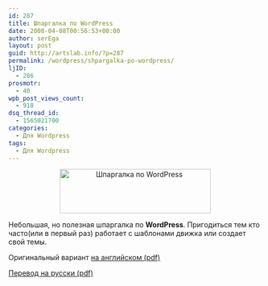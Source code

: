 ```yaml
---
id: 287
title: Шпаргалка по WordPress
date: 2008-04-08T00:56:53+00:00
author: serEga
layout: post
guid: http://artslab.info/?p=287
permalink: /wordpress/shpargalka-po-wordpress/
ljID:
  - 286
prosmotr:
  - 40
wpb_post_views_count:
  - 918
dsq_thread_id:
  - 1565021700
categories:
  - Для Wordpress
tags:
  - Для Wordpress
---
```

<p style="text-align: center;">
  <a class="lightview" href="http://artslab.info/wp-content/uploads/wordpress_cheat_sheet.jpg"><img class="aligncenter size-medium wp-image-289" title="wordpress_cheat_sheet" src="http://artslab.info/wp-content/uploads/wordpress_cheat_sheet-300x88.jpg" border="0" alt="Шпаргалка по WordPress" width="300" height="88" srcset="http://googledrive.com/host/0B9lHVSSSdxdxd0hjdUdmRzY3Tjg/wordpress_cheat_sheet-300x88.jpg 300w, http://googledrive.com/host/0B9lHVSSSdxdxd0hjdUdmRzY3Tjg/wordpress_cheat_sheet.jpg 586w" sizes="(max-width: 300px) 100vw, 300px" /></a>
</p>

Небольшая, но полезная шпаргалка по **WordPress**. Пригодиться тем кто часто(или в первый раз) работает с шаблонами движка или создает свой темы.

Оригинальный вариант <a title="wordpress cheat sheet" href="http://www.gosquared.com/liquidicity/archives/247" target="_blank">на английском (pdf)</a>

<a title="шпаргалка по wordpress" href="http://networkforpeople.blogspot.com/2008/01/wordpress.html" target="_blank">Перевод на русски (pdf)</a>